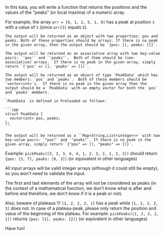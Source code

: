 In this kata, you will write a function that returns the positions and the values of the "peaks" (or local maxima) of a numeric array.

For example, the array `arr = [0, 1, 2, 5, 1, 0]` has a peak at position `3` with a value of `5` (since `arr[3]` equals `5`).

~~~if-not:php,cpp,java
The output will be returned as an object with two properties: pos and peaks. Both of these properties should be arrays. If there is no peak in the given array, then the output should be `{pos: [], peaks: []}`.
~~~
~~~if:php
The output will be returned as an associative array with two key-value pairs: `'pos'` and `'peaks'`.  Both of them should be (non-associative) arrays.  If there is no peak in the given array, simply return `['pos' => [], 'peaks' => []]`.
~~~
~~~if:cpp
The output will be returned as an object of type `PeakData` which has two members: `pos` and `peaks`.  Both of these members should be `vector<int>`s.  If there is no peak in the given array then the output should be a `PeakData` with an empty vector for both the `pos` and `peaks` members.

`PeakData` is defined in Preloaded as follows:

```cpp
struct PeakData {
  vector<int> pos, peaks;
};
```
~~~
~~~if:java
The output will be returned as a ``Map<String,List<integer>>` with two key-value pairs: `"pos"` and `"peaks"`. If there is no peak in the given array, simply return `{"pos" => [], "peaks" => []}`.
~~~


Example: `pickPeaks([3, 2, 3, 6, 4, 1, 2, 3, 2, 1, 2, 3])` should return `{pos: [3, 7], peaks: [6, 3]}` (or equivalent in other languages)

All input arrays will be valid integer arrays (although it could still be empty), so you won't need to validate the input.

The first and last elements of the array will not be considered as peaks (in the context of a mathematical function, we don't know what is after and before and therefore, we don't know if it is a peak or not).

Also, beware of plateaus !!! `[1, 2, 2, 2, 1]` has a peak while `[1, 2, 2, 2, 3]` does not. In case of a plateau-peak, please only return the position and value of the beginning of the plateau. For example: 
`pickPeaks([1, 2, 2, 2, 1])` returns `{pos: [1], peaks: [2]}` (or equivalent in other languages)

Have fun!